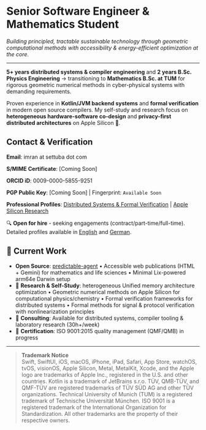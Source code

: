 # Senior Software Engineer & Mathematics Student

*Building principled, tractable sustainable technology through geometric computational methods with accessibility & energy-efficient optimization at the core.*

---

**5+ years distributed systems & compiler engineering** and **2 years B.Sc. Physics Engineering** → transitioning to **Mathematics B.Sc. at TUM** for rigorous geometric numerical methods in cyber-physical systems with demanding requirements.

Proven experience in **Kotlin/JVM backend systems** and **formal verification** in modern open source compilers. My self-study and research focus on **heterogeneous hardware-software co-design** and **privacy-first distributed architectures** on Apple Silicon 🍏.

## Contact & Verification

**Email**: imran at settuba dot com

**S/MIME Certificate**: [Coming Soon]

**ORCID iD**: 0009-0000-5855-9251

**PGP Public Key**: [Coming Soon] | Fingerprint: `Available Soon`

**Professional Profiles**: [Distributed Systems & Formal Verification](https://github.com/i-walker) | [Apple Silicon Research](https://github.com/settubaDev)

🔍 **Open for hire** - seeking engagements (contract/part-time/full-time). Detailed profiles available in [English](Profile-en.md) and [German](Profile-de.md).

## 🔨 Current Work

- **Open Source**: [predictable-agent](https://github.com/predictable-machines/predictable-agents) • Accessible web publications (HTML + Gemini) for mathematics and life sciences • Minimal Lix-powered arm64e Darwin setup
- 🔬 **Research & Self-Study**: heterogeneous Unified memory architecture optimization • Geometric numerical methods on Apple Silicon for computational physics/chemistry • Formal verification frameworks for distributed systems • Formal methods for signal & protocol verification with nonlinearization principles
- 📝 **Consulting**: Available for distributed systems, compiler tooling & laboratory research (30h+/week)
- 🔄 **Certification**: ISO 9001:2015 quality management (QMF/QMB) in progress

---

> **Trademark Notice**  
> Swift, SwiftUI, iOS, macOS, iPhone, iPad, Safari, App Store, watchOS, tvOS, visionOS,
> Apple Silicon, Metal, MetalKit, Xcode, and the Apple logo are trademarks of Apple Inc.,
> registered in the U.S. and other countries. Kotlin is a trademark of JetBrains s.r.o.
> TÜV, QMB-TÜV, and QMF-TÜV are registered trademarks of TÜV SÜD AG and other TÜV organizations. 
> Technical University of Munich (TUM) is a registered
> trademark of Technische Universität München. ISO 9001 is a registered trademark of the
> International Organization for Standardization. All other trademarks are the property of
> their respective owners.